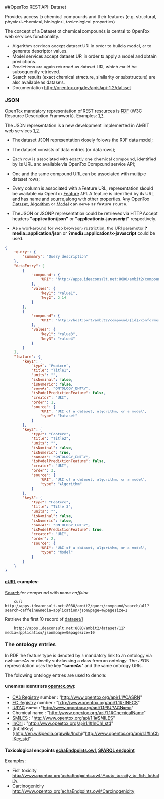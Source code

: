 ##OpenTox REST API: Dataset

Provides access to chemical compounds and their features (e.g. structural, physical-chemical, biological, toxicological properties).

The concept of a Dataset of chemical compounds is central to OpenTox web services functionality. 

* Algorithm services accept dataset URI in order to build a model, or to generate descriptor values. 
* Model services accept dataset URI in order to apply a model and obtain predictions. 
* Predictions are again returned as dataset URI, which could be subsequently retrieved. 
* Search results (exact chemical structure, similarity or substructure) are also available as datasets.
* Documentation http://opentox.org/dev/apis/api-1.2/dataset 

### JSON

OpenTox mandatory representation of REST resources is [RDF](http://www.w3.org/RDF/) (W3C Resource Description Framework). 
Examples: [1](http://opentox.org/dev/apis/api-1.2/dataset),[2](http://ambit.sourceforge.net/api_dataset.html).

The JSON representation is a new development, implemented in AMBIT web services [1](http://ambit.sf.net),[2](http://www.jcheminf.com/content/3/1/18).

* The dataset JSON representation closely follows the RDF data model;
* The dataset consists of data entries (or data rows);
* Each row is associated with exactly one chemical compound, identified by its URL and available via OpenTox Compound service API;
* One and the same compound URL can be associated with multiple dataset rows;
* Every column is associated with a Feature URL, representation should be available via OpenTox [Feature](feature.md) API. A feature is identified by its URL and has name and source,along with other properties. Any OpenTox [Dataset](dataset.md), [Algorithm](algorithm.md) or [Model](model.md) can serve as feature source. 

* The JSON or JSONP representation could be retrieved via HTTP Accept headers **"application/json"** or **"application/x-javascript"** respectively.
* As a workaround for web browsers restriction, the URI parameter **?media=application/json** or **?media=application/x-javascript** could be used.



````json
{
    "query": {
        "summary": "Query description"
    },
    "dataEntry": [
        {
            "compound": {
                "URI": "http://apps.ideaconsult.net:8080/ambit2/compound/{id}/conformer/{id}"
            },
            "values": {
                "key1": "value1",
                "key2": 3.14
            }
        },
        {
            "compound": {
                "URI": "http://host:port/ambit2/compound/{id}/conformer/{id}"
            },
            "values": {
                "key1": "value3",
                "key3": "value4"
            }
        }
    ],
    "feature": {
        "key1": {
            "type": "Feature",
            "title": "Title1",
            "units": "",
            "isNominal": false,
            "isNumeric": false,
            "sameAs": "ONTOLOGY_ENTRY",
            "isModelPredictionFeature": false,
            "creator": "URI",
            "order": 1,
            "source": {
                "URI": "URI of a dataset, algorithm, or a model",
                "type": "Dataset"
            }
        },
        "key2": {
            "type": "Feature",
            "title": "Title2",
            "units": "",
            "isNominal": false,
            "isNumeric": true,
            "sameAs": "ONTOLOGY_ENTRY",
            "isModelPredictionFeature": false,
            "creator": "URI",
            "order": 3,
            "source": {
                "URI": "URI of a dataset, algorithm, or a model",
                "type": "Algorithm"
            }
        },
        "key3": {
            "type": "Feature",
            "title": "Title 3",
            "units": "",
            "isNominal": false,
            "isNumeric": false,
            "sameAs": "ONTOLOGY_ENTRY",
            "isModelPredictionFeature": true,
            "creator": "URI",
            "order": 2,
            "source": {
                "URI": "URI of a dataset, algorithm, or a model",
                "type": "Model"
            }
        }
    }
}
````

#### [cURL](http://curl.haxx.se/) examples:

[Search](http://apps.ideaconsult.net:8080/ambit2/query/compound/search/all?search=caffeine&media=application/json&page=0&pagesize=1) for compound with name *caffeine*
````
    curl http://apps.ideaconsult.net:8080/ambit2/query/compound/search/all?search=caffeine&media=application/json&page=0&pagesize=1 
````

Retrieve the first 10 record of [dataset/1](http://apps.ideaconsult.net:8080/ambit2/dataset/12?page=0&pagesize=10)
````
    http://apps.ideaconsult.net:8080/ambit2/dataset/12?media=application/json&page=0&pagesize=10
```` 


### <a id="ONTOLOGY_ENTRY">The ontology entries</a>

In RDF the feature type is denoted by a mandatory link to an ontology via owl:sameAs or directly subclassing a class from an ontology.
The JSON representation uses the key **"sameAs"** and the same ontology URIs.

The following ontology entries are used to denote: 

#### Chemical identifiers [opentox.owl](http://www.opentox.org/api/1.1/opentox.owl):

* [CAS Registry](http://en.wikipedia.org/wiki/CAS_registry_number) number : "http://www.opentox.org/api/1.1#CASRN"
* [EC Registry](http://en.wikipedia.org/wiki/European_Commission_number) number : "http://www.opentox.org/api/1.1#EINECS"
* [IUPAC](http://www.iupac.org/) name : "http://www.opentox.org/api/1.1#IUPACName"
* Chemical name : "http://www.opentox.org/api/1.1#ChemicalName"
* [SMILES](http://en.wikipedia.org/wiki/Simplified_molecular-input_line-entry_system) : "http://www.opentox.org/api/1.1#SMILES"
* [InChI](http://en.wikipedia.org/wiki/Inchi) : "http://www.opentox.org/api/1.1#InChI_std"
* [InChIKey]((http://en.wikipedia.org/wiki/Inchi)"http://www.opentox.org/api/1.1#InChIKey_std"
 
#### Toxicological endpoints [echaEndpoints.owl](http://www.opentox.org/echaEndpoints.owl), [SPARQL endpoint](http://apps.ideaconsult.net:8080/ontology/query/Endpoints) 

Examples:

* Fish toxicity http://www.opentox.org/echaEndpoints.owl#Acute_toxicity_to_fish_lethality 
* Carcinogenicity http://www.opentox.org/echaEndpoints.owl#Carcinogenicity	



